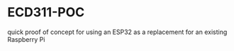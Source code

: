 # ECD311-POC

quick proof of concept for using an ESP32 as a replacement for an existing Raspberry Pi
